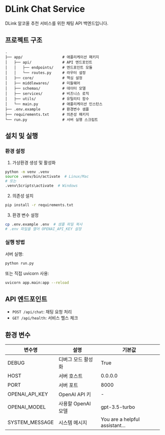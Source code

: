# DLink Chat Service

DLink 알코올 추천 서비스를 위한 채팅 API 백엔드입니다.

## 프로젝트 구조

```
.
├── app/                  # 애플리케이션 패키지
│   ├── api/              # API 엔드포인트
│   │   ├── endpoints/    # 엔드포인트 모듈
│   │   └── routes.py     # 라우터 설정
│   ├── core/             # 핵심 설정
│   ├── middlewares/      # 미들웨어
│   ├── schemas/          # 데이터 모델
│   ├── services/         # 비즈니스 로직
│   ├── utils/            # 유틸리티 함수
│   └── main.py           # 애플리케이션 인스턴스
├── .env.example          # 환경변수 샘플
├── requirements.txt      # 의존성 패키지
└── run.py                # 서버 실행 스크립트
```

## 설치 및 실행

### 환경 설정

1. 가상환경 생성 및 활성화
```bash
python -m venv .venv
source .venv/bin/activate  # Linux/Mac
# 또는
.venv\Scripts\activate  # Windows
```

2. 의존성 설치
```bash
pip install -r requirements.txt
```

3. 환경 변수 설정
```bash
cp .env.example .env  # 샘플 파일 복사
# .env 파일을 열어 OPENAI_API_KEY 설정
```

### 실행 방법

서버 실행:
```bash
python run.py
```

또는 직접 uvicorn 사용:
```bash
uvicorn app.main:app --reload
```

## API 엔드포인트

- `POST /api/chat`: 채팅 요청 처리
- `GET /api/health`: 서비스 헬스 체크

## 환경 변수

| 변수명 | 설명 | 기본값 |
|--------|------|--------|
| DEBUG | 디버그 모드 활성화 | True |
| HOST | 서버 호스트 | 0.0.0.0 |
| PORT | 서버 포트 | 8000 |
| OPENAI_API_KEY | OpenAI API 키 | - |
| OPENAI_MODEL | 사용할 OpenAI 모델 | gpt-3.5-turbo |
| SYSTEM_MESSAGE | 시스템 메시지 | You are a helpful assistant... | 
